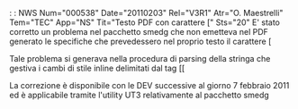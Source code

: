  :  : NWS Num="000538" Date="20110203" Rel="V3R1" Atr="O. Maestrelli" Tem="TEC" App="NS" Tit="Testo PDF con carattere [" Sts="20"
E' stato corretto un problema nel pacchetto smedg che non emetteva nel PDF generato le specifiche che prevedessero nel proprio testo il carattere [

Tale problema si generava nella procedura di parsing della stringa che gestiva i cambi di stile inline delimitati dal tag [[

La correzione è disponibile con le DEV successive al giorno 7 febbraio 2011 ed è applicabile tramite
l'utility UT3 relativamente al pacchetto smedg
